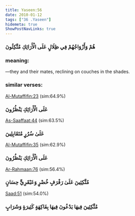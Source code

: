 ```yaml
---
title: Yaseen:56
date: 2010-01-12
tags: ["36 .Yaseen"]
hidemeta: true 
ShowPostNavLinks: true 
---
```

### هُمْ وَأَزْوَاجُهُمْ فِي ظِلَالٍ عَلَى الْأَرَائِكِ مُتَّكِئُونَ
### meaning: 
—they and their mates, reclining on couches in the shades.
### similar verses: 

[Al-Mutaffifin:23](/83/23) (sim:64.9%)

### عَلَى الْأَرَائِكِ يَنْظُرُونَ

[As-Saaffaat:44](/37/44) (sim:63.5%)

### عَلَىٰ سُرُرٍ مُتَقَابِلِينَ

[Al-Mutaffifin:35](/83/35) (sim:62.9%)

### عَلَى الْأَرَائِكِ يَنْظُرُونَ

[Ar-Rahmaan:76](/55/76) (sim:56.4%)

### مُتَّكِئِينَ عَلَىٰ رَفْرَفٍ خُضْرٍ وَعَبْقَرِيٍّ حِسَانٍ

[Saad:51](/38/51) (sim:54.0%)

### مُتَّكِئِينَ فِيهَا يَدْعُونَ فِيهَا بِفَاكِهَةٍ كَثِيرَةٍ وَشَرَابٍ
